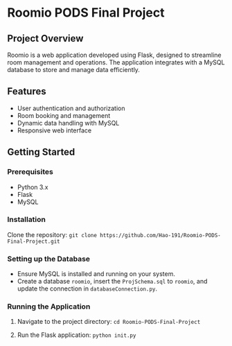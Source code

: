 # Roomio PODS Final Project

## Project Overview
Roomio is a web application developed using Flask, designed to streamline room management and operations. The application integrates with a MySQL database to store and manage data efficiently.

## Features
- User authentication and authorization
- Room booking and management
- Dynamic data handling with MySQL
- Responsive web interface

## Getting Started
### Prerequisites
- Python 3.x
- Flask
- MySQL

### Installation
Clone the repository:
`git clone https://github.com/Hao-191/Roomio-PODS-Final-Project.git`

### Setting up the Database
- Ensure MySQL is installed and running on your system.
- Create a database `roomio`, insert the `ProjSchema.sql` to `roomio`, and update the connection in `databaseConnection.py`.

### Running the Application
1. Navigate to the project directory:
`cd Roomio-PODS-Final-Project`

2. Run the Flask application:
`python init.py`
